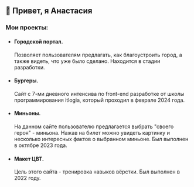 ## 👋 Привет, я Анастасия

### Мои проекты:
- #### Городской портал.
  Позволяет пользователям предлагать, как благоустроить город, а также видеть, что уже было сделано. Находится в стадии разработки.
  
- #### Бургеры.
  Сайт с 7-ми дневного интенсива по front-end разработке от школы программирования itlogia, который проходил в феврале 2024 года.
  
- #### Миньоны.
  На данном сайте пользователю предлагается выбрать "своего героя" - миньона. Нажав на билет можно увидеть картинку и несколько интересных фактов о выбранном миньоне. Был выполнен в октябре 2023 года.
  
- #### Макет ЦВТ.
  Цель этого сайта - тренировка навыков вёрстки. Был выполнен в 2022 году.

